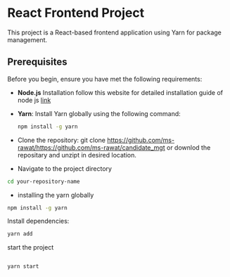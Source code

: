 # React Frontend Project

This project is a React-based frontend application using Yarn for package management.



## Prerequisites

Before you begin, ensure you have met the following requirements:

- **Node.js** Installation
follow this website for detailed installation guide of node js
[link](https://phoenixnap.com/kb/install-node-js-npm-on-windows)
- **Yarn**: Install Yarn globally using the following command:
  ```sh
  npm install -g yarn
- Clone the repository:
git clone https://github.com/ms-rawat/https://github.com/ms-rawat/candidate_mgt
or downlod the repositary and unzipt in desired location.

- Navigate to the project directory
```sh
cd your-repository-name
```

- installing the yarn globally
```sh
npm install -g yarn
```


Install dependencies:

```sh
yarn add
```

start the project 

```sh

yarn start
```

